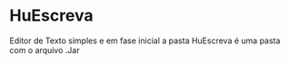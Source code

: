# HuEscreva
Editor de Texto simples e em fase inicial
a pasta HuEscreva é uma pasta com o arquivo .Jar
